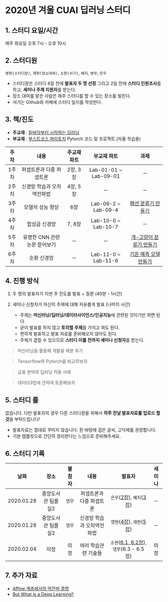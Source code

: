 # 2020년 겨울 CUAI 딥러닝 스터디
## 1. 스터디 요일/시간
매주 화요일 오후 7시 - 오후 10시


## 2. 스터디원
`영현(스터디장)`, `재현(장소대여)`, `소현(서기)`, `혜지`, `영무`, `은우`
* 스터디장은 스터디 4일 전에 **발표자 두 명 선정** 그리고 2일 전에 **스터디 인원조사**를 하고, **세미나 주제 지원자**를 받는다.
* 장소 대여를 맡은 사람은 매주 스터디를 할 수 있는 장소를 빌린다.
* 서기는 Github와 카페에 스터디 일지를 작성한다.


## 3. 책/진도
* **주교재** : [밑바닥부터 시작하는 딥러닝](http://www.yes24.com/Product/Goods/34970929?Acode=101)
* **부교재** : [부스트코스 파이토치](https://www.edwith.org/boostcourse-dl-pytorch) Pytorch 코드 및 프로젝트 (자율 학습용)
 
|주차|내용|주교재 파트|부교재 파트|과제|
|:-----:|:-----:|:-----:|:------:|:------:|
|1주차|퍼셉트론과 다중 퍼셉트론|2장, 3장|Lab-01-01 ~ Lab-09-01|─|
|2주차|신경망 학습과 오차역전파법|4장, 5장|─|─|
|3주차|모델의 성능 향상|6장|Lab-09-2 ~ Lab-09-4|[패션 분류기 만들기](https://www.edwith.org/boostcourse-dl-pytorch/joinLectures/24380)|
|4주차|합성곱 신경망|7, 8장|Lab-10-0 ~ Lab-10-7|─|
|5주차|유명한 CNN 관련 논문 뜯어보기|─|─|[개-고양이 분류기 만들기](https://www.edwith.org/boostcourse-dl-pytorch/joinLectures/24381)|
|6주차|순환 신경망|─|Lab-11-0 ~ Lab-11-6|[기온 예측 모델 만들기](https://www.edwith.org/boostcourse-dl-pytorch/joinLectures/24382)|


## 4. 진행 방식
1. 두 명의 발표자가 이번 주 진도를 발표 + 질문 (40분 - 1시간)
2. 세미나 신청자가 자신의 주제에 대해 자유롭게 발표 (나머지 시간)

    - 주제는 **머신러닝/딥러닝/데이터사이언스/인공지능**에 관련된 것이기만 하면 된다.
    - 굳이 발표를 하지 않고 **토의할 주제**를 가지고 와도 된다.
    - 편하게 발표하고 발표 자료를 준비해오지 않아도 된다.
    - 주제가 겹칠 수 있으므로 **스터디 이틀 전까지 세미나 신청자**를 받는다.

> 머신러닝을 활용해 개발을 해본 후기

> Tensorflow와 Pytorch를 비교하보자

> 금융 분야의 딥러닝 적용 사례

> 데이터3법에 관하여 토론해보자


## 5. 스터디 룰
없습니다. 다만 발표자의 경우 다른 스터디원을 위해서 **하루 전날 발표자료를 업로드 할 것**을 부탁드립니다!

* 발표자료는 절대로 꾸미지 않습니다. 횐 바탕에 검은 글씨, 고딕체를 권장합니다.
* 기본 템플릿으로 간단히 정리한다는 느낌으로 준비해주세요.


## 6. 스터디 기록

|날짜|장소|불참자|내용|발표자|세미나|
|:-----:|:-----:|:-----:|:-----:|:-----:|:-----:|
|2020.01.28|중앙도서관 팀플실2|`영무`|퍼셉트론과 다중 퍼셉트론|`은우`([2장](https://github.com/CoodingPenguin/deep-learning-study-2020w/blob/master/week1/Chapter%2002.%20%ED%8D%BC%EC%85%89%ED%8A%B8%EB%A1%A0%20(%EC%9D%80%EC%9A%B0).pdf)), `혜지`([3장](https://github.com/CoodingPenguin/deep-learning-study-2020w/blob/master/week1/Chapter%2003.%20%EC%8B%A0%EA%B2%BD%EB%A7%9D%20(%ED%98%9C%EC%A7%80).pdf))|─|
|2020.01.28|중앙도서관 팀플실2|`영무`|신경망 학습과 오차역전파법|`영현`([4장](https://github.com/CoodingPenguin/deep-learning-study-2020w/blob/master/week2/Chapter%2004.%20%EC%8B%A0%EA%B2%BD%EB%A7%9D%20%ED%95%99%EC%8A%B5%20(%EC%98%81%ED%98%84).pdf)), `재현`([5장](https://github.com/CoodingPenguin/deep-learning-study-2020w/blob/master/week2/Chapter%2005.%20%EC%98%A4%EC%B0%A8%EC%97%AD%EC%A0%84%ED%8C%8C%EB%B2%95%20(%EC%9E%AC%ED%98%84).html))|─|
|2020.02.04|미정|미정|여러 학습관련 기술들|`소현`([6.1, 6.2장](https://github.com/CoodingPenguin/deep-learning-study-2020w/blob/master/week3/Chapter%2006.%20%ED%95%99%EC%8A%B5%EA%B4%80%EB%A0%A8%20%EA%B8%B0%EC%88%A0%20Part1%20(%EC%86%8C%ED%98%84).pdf)), `영무`(6.3 - 6.5장)|미정|

## 7. 추가 자료
* [Affine 계층에서의 역전파 증명](http://cs231n.stanford.edu/handouts/linear-backprop.pdf)
* [But What is a Deep Learning?](https://www.youtube.com/watch?v=aircAruvnKk)
